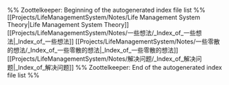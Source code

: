 %% Zoottelkeeper: Beginning of the autogenerated index file list  %%
 [[Projects/LifeManagementSystem/Notes/Life Management System Theory|Life Management System Theory]]
 [[Projects/LifeManagementSystem/Notes/一些想法/_Index_of_一些想法|_Index_of_一些想法]]
 [[Projects/LifeManagementSystem/Notes/一些零散的想法/_Index_of_一些零散的想法|_Index_of_一些零散的想法]]
 [[Projects/LifeManagementSystem/Notes/解决问题/_Index_of_解决问题|_Index_of_解决问题]]
%% Zoottelkeeper: End of the autogenerated index file list  %%

